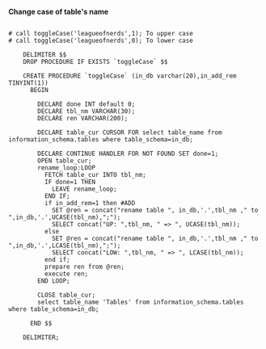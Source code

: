 **Change case of table's name**

<pre><code>
# call toggleCase('leagueofnerds',1); To upper case
# call toggleCase('leagueofnerds',0); To lower case
    
    DELIMITER $$
    DROP PROCEDURE IF EXISTS `toggleCase` $$
    
    CREATE PROCEDURE `toggleCase` (in_db varchar(20),in_add_rem TINYINT(1))
      BEGIN
    
        DECLARE done INT default 0;
        DECLARE tbl_nm VARCHAR(30);
        DECLARE ren VARCHAR(200);
    
        DECLARE table_cur CURSOR FOR select table_name from information_schema.tables where table_schema=in_db;
    
        DECLARE CONTINUE HANDLER FOR NOT FOUND SET done=1;
        OPEN table_cur;
        rename_loop:LOOP
          FETCH table_cur INTO tbl_nm;
          IF done=1 THEN
            LEAVE rename_loop;
          END IF;
          if in_add_rem=1 then #ADD
            SET @ren = concat("rename table ", in_db,'.',tbl_nm ," to ",in_db,'.',UCASE(tbl_nm),";");
            SELECT concat("UP: ",tbl_nm, " => ", UCASE(tbl_nm));
          else
            SET @ren = concat("rename table ", in_db,'.',tbl_nm ," to ",in_db,'.',LCASE(tbl_nm),";");
            SELECT concat("LOW: ",tbl_nm, " => ", LCASE(tbl_nm));
          end if;
          prepare ren from @ren;
          execute ren;
        END LOOP;
    
        CLOSE table_cur;
        select table_name 'Tables' from information_schema.tables where table_schema=in_db;
    
      END $$
    
    DELIMITER;
</code></pre>
